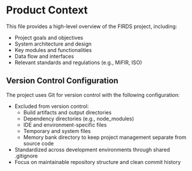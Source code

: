 # Product Context

This file provides a high-level overview of the FIRDS project, including:

* Project goals and objectives
* System architecture and design
* Key modules and functionalities
* Data flow and interfaces
* Relevant standards and regulations (e.g., MiFIR, ISO)

## Version Control Configuration

The project uses Git for version control with the following configuration:

* Excluded from version control:
  - Build artifacts and output directories
  - Dependency directories (e.g., node_modules)
  - IDE and environment-specific files
  - Temporary and system files
  - Memory bank directory to keep project management separate from source code
* Standardized across development environments through shared .gitignore
* Focus on maintainable repository structure and clean commit history